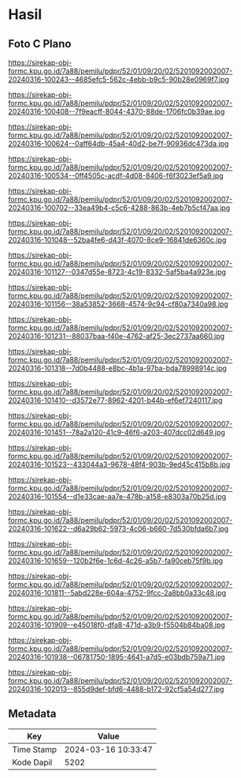 # Hasil

## Foto C Plano

https://sirekap-obj-formc.kpu.go.id/7a88/pemilu/pdpr/52/01/09/20/02/5201092002007-20240316-100243--4685efc5-562c-4ebb-b9c5-90b28e0969f7.jpg

https://sirekap-obj-formc.kpu.go.id/7a88/pemilu/pdpr/52/01/09/20/02/5201092002007-20240316-100408--7f9eacff-8044-4370-88de-1706fc0b39ae.jpg

https://sirekap-obj-formc.kpu.go.id/7a88/pemilu/pdpr/52/01/09/20/02/5201092002007-20240316-100624--0aff64db-45a4-40d2-be7f-90936dc473da.jpg

https://sirekap-obj-formc.kpu.go.id/7a88/pemilu/pdpr/52/01/09/20/02/5201092002007-20240316-100534--0ff4505c-acdf-4d08-8406-f6f3023ef5a9.jpg

https://sirekap-obj-formc.kpu.go.id/7a88/pemilu/pdpr/52/01/09/20/02/5201092002007-20240316-100702--33ea49b4-c5c6-4288-863b-4eb7b5cf47aa.jpg

https://sirekap-obj-formc.kpu.go.id/7a88/pemilu/pdpr/52/01/09/20/02/5201092002007-20240316-101048--52ba4fe6-d43f-4070-8ce9-16841de6360c.jpg

https://sirekap-obj-formc.kpu.go.id/7a88/pemilu/pdpr/52/01/09/20/02/5201092002007-20240316-101127--0347d55e-8723-4c19-8332-5af5ba4a923e.jpg

https://sirekap-obj-formc.kpu.go.id/7a88/pemilu/pdpr/52/01/09/20/02/5201092002007-20240316-101156--38a53852-3668-4574-9c94-cf80a7340a98.jpg

https://sirekap-obj-formc.kpu.go.id/7a88/pemilu/pdpr/52/01/09/20/02/5201092002007-20240316-101231--88037baa-f40e-4762-af25-3ec2737aa660.jpg

https://sirekap-obj-formc.kpu.go.id/7a88/pemilu/pdpr/52/01/09/20/02/5201092002007-20240316-101318--7d0b4488-e8bc-4b1a-97ba-bda78998914c.jpg

https://sirekap-obj-formc.kpu.go.id/7a88/pemilu/pdpr/52/01/09/20/02/5201092002007-20240316-101410--d3572e77-8962-4201-b44b-ef6ef7240117.jpg

https://sirekap-obj-formc.kpu.go.id/7a88/pemilu/pdpr/52/01/09/20/02/5201092002007-20240316-101451--78a2a120-41c9-46f6-a203-407dcc02d649.jpg

https://sirekap-obj-formc.kpu.go.id/7a88/pemilu/pdpr/52/01/09/20/02/5201092002007-20240316-101523--433044a3-9678-48f4-903b-9ed45c415b8b.jpg

https://sirekap-obj-formc.kpu.go.id/7a88/pemilu/pdpr/52/01/09/20/02/5201092002007-20240316-101554--d1e33cae-aa7e-478b-a158-e8303a70b25d.jpg

https://sirekap-obj-formc.kpu.go.id/7a88/pemilu/pdpr/52/01/09/20/02/5201092002007-20240316-101622--d6a29b62-5973-4c06-b660-7d530bfda6b7.jpg

https://sirekap-obj-formc.kpu.go.id/7a88/pemilu/pdpr/52/01/09/20/02/5201092002007-20240316-101659--120b2f6e-1c6d-4c26-a5b7-fa90ceb75f9b.jpg

https://sirekap-obj-formc.kpu.go.id/7a88/pemilu/pdpr/52/01/09/20/02/5201092002007-20240316-101811--5abd228e-604a-4752-9fcc-2a8bb0a33c48.jpg

https://sirekap-obj-formc.kpu.go.id/7a88/pemilu/pdpr/52/01/09/20/02/5201092002007-20240316-101909--e45018f0-dfa8-471d-a3b9-f5504b84ba08.jpg

https://sirekap-obj-formc.kpu.go.id/7a88/pemilu/pdpr/52/01/09/20/02/5201092002007-20240316-101938--06781750-1895-4641-a7d5-e03bdb759a71.jpg

https://sirekap-obj-formc.kpu.go.id/7a88/pemilu/pdpr/52/01/09/20/02/5201092002007-20240316-102013--855d9def-bfd6-4488-b172-92cf5a54d277.jpg


## Metadata

| Key        | Value               |
| ---------- | ------------------- |
| Time Stamp | 2024-03-16 10:33:47 |
| Kode Dapil | 5202                |



